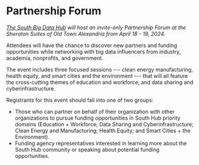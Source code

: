 # Partnership Forum

*[The South Big Data Hub](https://southbigdatahub.org/) will host an invite-only Partnership Forum at the Sheraton Suites of Old Town Alexandria from April 18 - 19, 2024.*

Attendees will have the chance to discover new partners and funding opportunities while networking with big data influencers from industry, academia, nonprofits, and government.

The event includes three focused sessions --- clean energy manufacturing, health equity, and smart cities and the environment --- that will all feature the cross-cutting themes of education and workforce, and data sharing and cyberinfrastructure.

Registrants for this event should fall into one of two groups:
-   Those who can partner on behalf of their organization with other organizations to pursue funding opportunities in South Hub priority domains (Education + Workforce; Data Sharing and Cyberinfrastructure; Clean Energy and Manufacturing; Health Equity; and Smart Cities + the Environment).
-   Funding agency representatives interested in learning more about the South Hub community or speaking about potential funding opportunities.